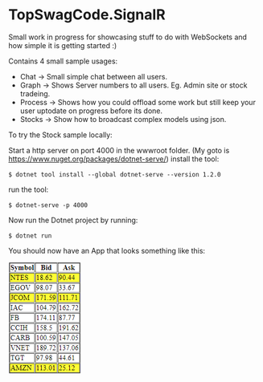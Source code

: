 ﻿ # TopSwagCode.SignalR

Small work in progress for showcasing stuff to do with WebSockets and how simple it is getting started :)

Contains 4 small sample usages:

* Chat -> Small simple chat between all users.
* Graph -> Shows Server numbers to all users. Eg. Admin site or stock tradeing.
* Process -> Shows how you could offload some work but still keep your user uptodate on progress before its done.
* Stocks -> Show how to broadcast complex models using json.

To try the Stock sample locally:

Start a http server on port 4000 in the wwwroot folder. (My goto is https://www.nuget.org/packages/dotnet-serve/)
install the tool: 

```console
$ dotnet tool install --global dotnet-serve --version 1.2.0
```

run the tool:

```console
$ dotnet-serve -p 4000
```

Now run the Dotnet project by running:

```console
$ dotnet run
```

You should now have an App that looks something like this:

![Stock App](stockapp.gif "Stock App")